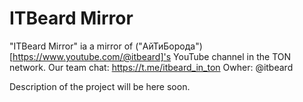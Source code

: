 # ITBeard Mirror
"ITBeard Mirror" ia a mirror of ("АйТиБорода")[https://www.youtube.com/@itbeard]'s YouTube channel in the TON network.
Our team chat: https://t.me/itbeard_in_ton
Owher: @itbeard

Description of the project will be here soon.
